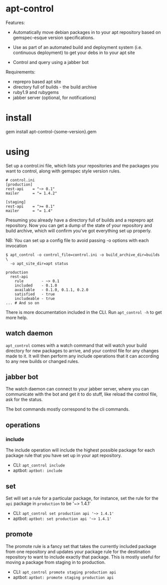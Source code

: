 # apt-control

Features:

 - Automatically move debian packages in to your apt repository based on
   gemspec-esque version specifications.

 - Use as part of an automated build and deployment system (i.e. continuous
   deployment) to get your debs in to your apt site

 - Control and query using a jabber bot

Requirements:
 - reprepro based apt site
 - directory full of builds - the build archive
 - ruby1.9 and rubygems
 - jabber server (optional, for notifications)

# install

gem install apt-control-{some-version}.gem

# using

Set up a control.ini file, which lists your repositories and the packages you
want to control, along with gemspec style version rules.

```
# control.ini
[production]
rest-api    = "~> 0.1"
mailer      = "= 1.4.2"

[staging]
rest-api    = ">= 0.1"
mailer      = "= 1.4"
```

Presuming you already have a directory full of builds and a reprepro apt
repository.  Now you can get a dump of the state of your repository and build
archive, which will confirm you've got everything set up properly.

NB: You can set up a config file to avoid passing -o options with each invocation

```
$ apt_control -o control_file=control.ini -o build_archive_dir=builds \
  -o apt_site_dir=apt status

production
  rest-api
    rule        - ~> 0.1
    included    - 0.1.0
    available   - 0.1.0, 0.1.1, 0.2.0
    satisfied   - true
    includeable - true
... # And so on
```

There is more documentation included in the CLI.  Run `apt_control -h` to get
more help.

## watch daemon

`apt_control` comes with a watch command that will watch your build directory for
new packages to arrive, and your control file for any changes made to it.  It
will then perform any include operations that it can according to any new builds
or changed rules.

## jabber bot

The watch daemon can connect to your jabber server, where you can
communicate with the bot and get it to do stuff, like reload the control file,
ask for the status.

The bot commands mostly correspond to the cli commands.

## operations

### include

The include operation will include the highest possible package for each package
rule that you have set up in your apt repository.

 - CLI: `apt_control include`
 - aptbot: `aptbot: include`

## set

Set will set a rule for a particular package, for instance, set the rule for
the `api` package in `production` to be '~> 1.4.1'

 - CLI: `apt_control set production api '~> 1.4.1'`
 - aptbot: `aptbot: set production api '~> 1.4.1'`

## promote

The promote rule is a fancy set that takes the currently included package
from one repository and updates your package rule for the destination repository
to want to include exactly that package.  This is mostly useful for moving a
package from staging in to production.

 - CLI: `apt_control promote staging production api`
 - aptbot: `aptbot: promote staging production api`


